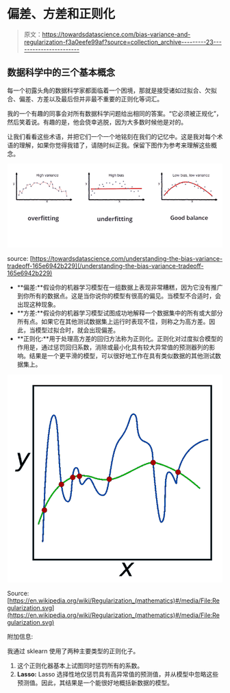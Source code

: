 # 偏差、方差和正则化

> 原文：<https://towardsdatascience.com/bias-variance-and-regularization-f3a0eefe99af?source=collection_archive---------23----------------------->

## 数据科学中的三个基本概念

每一个初露头角的数据科学家都面临着一个困境，那就是接受诸如过拟合、欠拟合、偏差、方差以及最后但并非最不重要的正则化等词汇。

我的一个有趣的同事会对所有数据科学问题给出相同的答案。“它必须被正规化”，然后笑着说。有趣的是，他会侥幸逃脱，因为大多数时候他是对的。

让我们看看这些术语，并把它们一个一个地铭刻在我们的记忆中。这是我对每个术语的理解，如果你觉得我错了，请随时纠正我。保留下图作为参考来理解这些概念。

![](img/8f14f90870e991651fa090f6ddb1e7d5.png)

source: [https://towardsdatascience.com/understanding-the-bias-variance-tradeoff-165e6942b229](/understanding-the-bias-variance-tradeoff-165e6942b229)

*   **偏差:**假设你的机器学习模型在一组数据上表现非常糟糕，因为它没有推广到你所有的数据点。这是当你说你的模型有很高的偏见。当模型不合适时，会出现这种现象。
*   **方差:**假设你的机器学习模型试图成功地解释一个数据集中的所有或大部分所有点。如果它在其他测试数据集上运行时表现不佳，则称之为高方差。因此，当模型过拟合时，就会出现偏差。
*   **正则化:**用于处理高方差的回归方法称为正则化。正则化对过度拟合模型的作用是，通过惩罚回归系数，消除或最小化具有较大异常值的预测器列的影响。结果是一个更平滑的模型，可以很好地工作在具有类似数据的其他测试数据集上。

![](img/ff4477f8c2a6e334cf59d2ac0c7fb7e7.png)

Source: [https://en.wikipedia.org/wiki/Regularization_(mathematics)#/media/File:Regularization.svg](https://en.wikipedia.org/wiki/Regularization_(mathematics)#/media/File:Regularization.svg)

附加信息:

我通过 sklearn 使用了两种主要类型的正则化子。

1.  这个正则化器基本上试图同时惩罚所有的系数。
2.  **Lasso:** Lasso 选择性地仅惩罚具有高异常值的预测值，并从模型中忽略这些预测值。因此，其结果是一个能很好地概括新数据的模型。